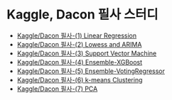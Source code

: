 # Kaggle, Dacon 필사 스터디

- [Kaggle/Dacon 필사-(1) Linear Regression](https://github.com/yten0794/yte0794.github.io/blob/main/code/Kaggle%20%ED%95%84%EC%82%AC(1)%20Linear%20Regression.ipynb)
- [Kaggle/Dacon 필사-(2) Lowess and ARIMA](https://github.com/yten0794/yte0794.github.io/blob/main/code/Kaggle%20%ED%95%84%EC%82%AC(2)%20Lowess%20and%20ARIMA.ipynb)
- [Kaggle/Dacon 필사-(3) Support Vector Machine](https://github.com/yten0794/yte0794.github.io/blob/main/code/Kaggle%20%ED%95%84%EC%82%AC(3)%20SVM.ipynb)
- [Kaggle/Dacon 필사-(4) Ensemble-XGBoost](https://github.com/yten0794/yte0794.github.io/blob/main/code/Kaggle%20%ED%95%84%EC%82%AC(4)%20Ensemble-XGBoost.ipynb)
- [Kaggle/Dacon 필사-(5) Ensemble-VotingRegressor](https://github.com/yten0794/yte0794.github.io/blob/main/code/Kaggle%20%ED%95%84%EC%82%AC(5)%20Ensemble-VotingRegressor(catboost%2C%20xgboost).ipynb)
- [Kaggle/Dacon 필사-(6) k-means Clustering](https://github.com/yten0794/yte0794.github.io/blob/main/code/Dacon%ED%95%84%EC%82%AC(6)%20k-means%20Clustering.ipynb)
- [Kaggle/Dacon 필사-(7) PCA](https://github.com/yten0794/yte0794.github.io/blob/main/code/Dacon%ED%95%84%EC%82%AC(7)%20PCA.ipynb)
